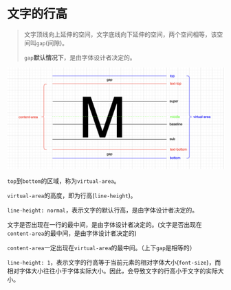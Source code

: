 # 文字的行高

> 文字顶线向上延伸的空间，文字底线向下延伸的空间，两个空间相等，该空间叫`gap`(间隙)。
>
> `gap`**默认情况下**，是由字体设计者决定的。

![virtual-area](./imgs/virtual-area.png)

`top`到`bottom`的区域，称为`virtual-area`。

`virtual-area`的高度，即为行高(`line-height`)。

`line-height: normal`，表示文字的默认行高，是由字体设计者决定的。



文字是否出现在一行的最中间，是由字体设计者决定的。(文字是否出现在`content-area`的最中间，是由字体设计者决定的)

`content-area`一定出现在`virtual-area`的最中间。（上下`gap`是相等的）



`line-height: 1`，表示文字的行高等于当前元素的相对字体大小(`font-size`)，而相对字体大小往往小于字体实际大小。因此，会导致文字的行高小于文字的实际大小。

